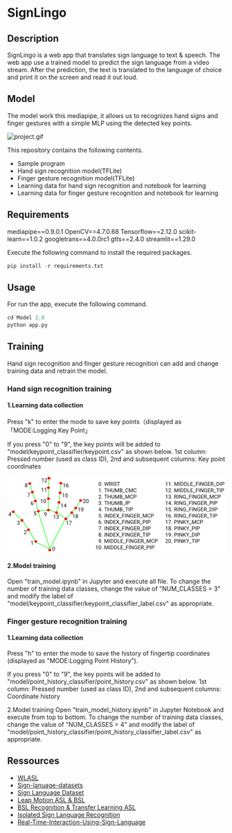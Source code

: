 # SignLingo

## Description

SignLingo is a web app that translates sign language to text & speech.
The web app use a trained model to predict the sign language from a video stream.
After the prediction, the text is translated to the language of choice and print it on the screen and read it out loud.

## Model

The model work this mediapipe, it allows us to recognizes hand signs and finger gestures with a simple MLP using the detected key points.

![project.gif](./project.gif)

This repository contains the following contents.

- Sample program
- Hand sign recognition model(TFLite)
- Finger gesture recognition model(TFLite)
- Learning data for hand sign recognition and notebook for learning
- Learning data for finger gesture recognition and notebook for learning

## Requirements

mediapipe==0.9.0.1
OpenCV==4.7.0.68
Tensorflow==2.12.0
scikit-learn==1.0.2
googletrans==4.0.0rc1
gtts==2.4.0
streamlit==1.29.0

Execute the following command to install the required packages.

```python
pip install -r requirements.txt
```

## Usage

For run the app, execute the following command.

```python
cd Model 2.0
python app.py
```

## Training

Hand sign recognition and finger gesture recognition can add and change training data and retrain the model.

### Hand sign recognition training
#### 1.Learning data collection

Press "k" to enter the mode to save key points（displayed as 「MODE:Logging Key Point」

If you press "0" to "9", the key points will be added to "model/keypoint_classifier/keypoint.csv" as shown below.
1st column: Pressed number (used as class ID), 2nd and subsequent columns: Key point coordinates

![keypoint.png](./keypoint.png)

#### 2.Model training

Open "train_model.ipynb" in Jupyter and execute all file.
To change the number of training data classes, change the value of "NUM_CLASSES = 3"
and modify the label of "model/keypoint_classifier/keypoint_classifier_label.csv" as appropriate.

### Finger gesture recognition training

#### 1.Learning data collection

Press "h" to enter the mode to save the history of fingertip coordinates (displayed as "MODE:Logging Point History").

If you press "0" to "9", the key points will be added to "model/point_history_classifier/point_history.csv" as shown below.
1st column: Pressed number (used as class ID), 2nd and subsequent columns: Coordinate history

2.Model training
Open "train_model_history.ipynb" in Jupyter Notebook and execute from top to bottom.
To change the number of training data classes, change the value of "NUM_CLASSES = 4" and
modify the label of "model/point_history_classifier/point_history_classifier_label.csv" as appropriate.

## Ressources

- [WLASL](https://github.com/dxli94/WLASL)
- [Sign-lanuage-datasets](https://github.com/YAYAYru/sign-lanuage-datasets)
- [Sign Language Dataset](https://www.kaggle.com/datasets/ardamavi/27-class-sign-language-dataset?select=X.npy)
- [Leap Motion ASL & BSL](https://www.kaggle.com/datasets/birdy654/sign-language-recognition-leap-motion)
- [BSL Recognition & Transfer Learning ASL](https://www.mdpi.com/1424-8220/20/18/5151)
- [Isolated Sign Language Recognition](https://www.kaggle.com/competitions/asl-signs/data)
- [Real-Time-Interaction-Using-Sign-Language](https://github.com/Nikhilkohli1/Real-Time-Interaction-Using-Sign-Language)